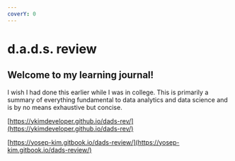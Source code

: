 ```yaml
---
coverY: 0
---
```


# d.a.d.s. review

## Welcome to my learning journal!

I wish I had done this earlier while I was in college. This is primarily a summary of everything fundamental to data analytics and data science and is by no means exhaustive but concise.

[https://ykimdeveloper.github.io/dads-rev/](https://ykimdeveloper.github.io/dads-rev/)

[https://yosep-kim.gitbook.io/dads-review/](https://yosep-kim.gitbook.io/dads-review/)   &#x20;

